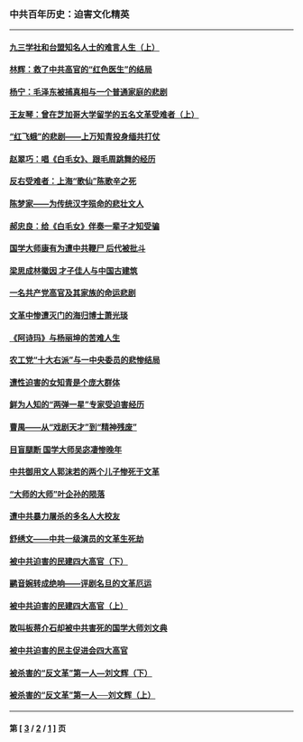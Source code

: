 ### 中共百年历史：迫害文化精英
---
#### [九三学社和台盟知名人士的难言人生（上）](../../pages/nf1176111/n8890329.md) 
#### [林辉：救了中共高官的“红色医生”的结局](../../pages/nf1176111/n8882643.md) 
#### [杨宁：毛泽东被捕真相与一个普通家庭的悲剧](../../pages/nf1176111/n8886211.md) 
#### [王友琴：曾在芝加哥大学留学的五名文革受难者（上）](../../pages/nf1176111/n8875345.md) 
#### [“红飞蛾”的悲剧——上万知青投身缅共打仗](../../pages/nf1176111/n8876742.md) 
#### [赵翠巧：唱《白毛女》、跟毛周跳舞的经历](../../pages/nf1176111/n8858719.md) 
#### [反右受难者：上海“歌仙”陈歌辛之死](../../pages/nf1176111/n8870975.md) 
#### [陈梦家——为传统汉字殒命的悲壮文人](../../pages/nf1176111/n8866965.md) 
#### [郝忠良：给《白毛女》伴奏一辈子才知受骗](../../pages/nf1176111/n8858688.md) 
#### [国学大师康有为遭中共鞭尸 后代被批斗](../../pages/nf1176111/n8855161.md) 
#### [梁思成林徽因 才子佳人与中国古建筑](../../pages/nf1176111/n8831493.md) 
#### [一名共产党高官及其家族的命运悲剧](../../pages/nf1176111/n8839496.md) 
#### [文革中惨遭灭门的海归博士萧光琰](../../pages/nf1176111/n8831384.md) 
#### [《阿诗玛》与杨丽坤的苦难人生](../../pages/nf1176111/n8830661.md) 
#### [农工党“十大右派”与一中央委员的悲惨结局](../../pages/nf1176111/n8832992.md) 
#### [遭性迫害的女知青是个庞大群体](../../pages/nf1176111/n8828201.md) 
#### [鲜为人知的“两弹一星”专家受迫害经历](../../pages/nf1176111/n8828832.md) 
#### [曹禺——从“戏剧天才”到“精神残废”](../../pages/nf1176111/n8819978.md) 
#### [目盲腿断 国学大师吴宓凄惨晚年](../../pages/nf1176111/n8819841.md) 
#### [中共御用文人郭沫若的两个儿子惨死于文革](../../pages/nf1176111/n8817219.md) 
#### [“大师的大师”叶企孙的陨落](../../pages/nf1176111/n8815942.md) 
#### [遭中共暴力屠杀的多名人大校友](../../pages/nf1176111/n8804548.md) 
#### [舒绣文——中共一级演员的文革生死劫](../../pages/nf1176111/n8807518.md) 
#### [被中共迫害的民建四大高官（下）](../../pages/nf1176111/n8804185.md) 
#### [鹂音婉转成绝响——评剧名旦的文革厄运](../../pages/nf1176111/n8786756.md) 
#### [被中共迫害的民建四大高官（上）](../../pages/nf1176111/n8801714.md) 
#### [敢叫板蒋介石却被中共害死的国学大师刘文典](../../pages/nf1176111/n8795127.md) 
#### [被中共迫害的民主促进会四大高官](../../pages/nf1176111/n8785286.md) 
#### [被杀害的“反文革”第一人—刘文辉（下）](../../pages/nf1176111/n8788998.md) 
#### [被杀害的“反文革”第一人──刘文辉（上）](../../pages/nf1176111/n8785511.md) 

---
#### 第 [ [3](./3.md) / [2](./2.md) / [1](./1.md) ] 页
